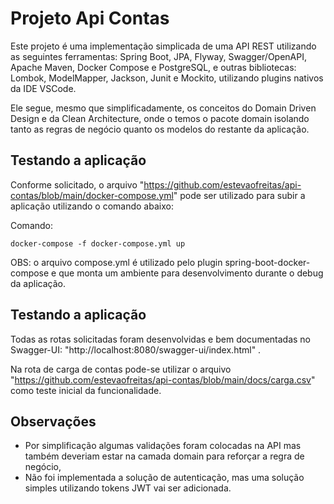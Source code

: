# Projeto Api Contas

Este projeto é uma implementação simplicada de uma API REST utilizando as seguintes ferramentas: Spring Boot, JPA, Flyway, Swagger/OpenAPI, Apache Maven, Docker Compose e PostgreSQL, e outras bibliotecas: Lombok, ModelMapper, Jackson, Junit e Mockito, utilizando plugins nativos da IDE VSCode.

Ele segue, mesmo que simplificadamente, os conceitos do Domain Driven Design e da Clean Architecture, onde o temos o pacote domain isolando tanto as regras de negócio quanto os modelos do restante da aplicação.

## Testando a aplicação

Conforme solicitado, o arquivo "https://github.com/estevaofreitas/api-contas/blob/main/docker-compose.yml" pode ser utilizado para subir a aplicação utilizando o comando abaixo:

Comando:

```
docker-compose -f docker-compose.yml up

```

OBS: o arquivo compose.yml é utilizado pelo plugin spring-boot-docker-compose e que monta um ambiente para desenvolvimento durante o debug da aplicação.

## Testando a aplicação

Todas as rotas solicitadas foram desenvolvidas e bem documentadas no Swagger-UI: "http://localhost:8080/swagger-ui/index.html" .

Na rota de carga de contas pode-se utilizar o arquivo "https://github.com/estevaofreitas/api-contas/blob/main/docs/carga.csv" como teste inicial da funcionalidade.

## Observações
- Por simplificação algumas validações foram colocadas na API mas também deveriam estar na camada domain para reforçar a regra de negócio,
- Não foi implementada a solução de autenticação, mas uma solução simples utilizando tokens JWT vai ser adicionada.


